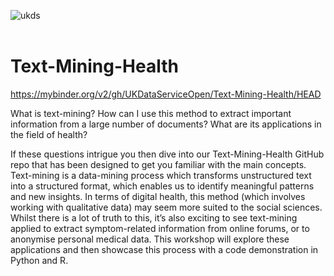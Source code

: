 ![ukds](./Data/ukds.png)<br>
<br>

# Text-Mining-Health

https://mybinder.org/v2/gh/UKDataServiceOpen/Text-Mining-Health/HEAD

What is text-mining? How can I use this method to extract important information from a large number of documents? What are its applications in the field of health?

If these questions intrigue you then dive into our Text-Mining-Health GitHub repo that has been designed to get you familiar with the main concepts. Text-mining is a data-mining process which transforms unstructured text into a structured format, which enables us to identify meaningful patterns and new insights. In terms of digital health, this method (which involves working with qualitative data) may seem more suited to the social sciences. Whilst there is a lot of truth to this, it’s also exciting to see text-mining applied to extract symptom-related information from online forums, or to anonymise personal medical data. This workshop will explore these applications and then showcase this process with a code demonstration in Python and R.
